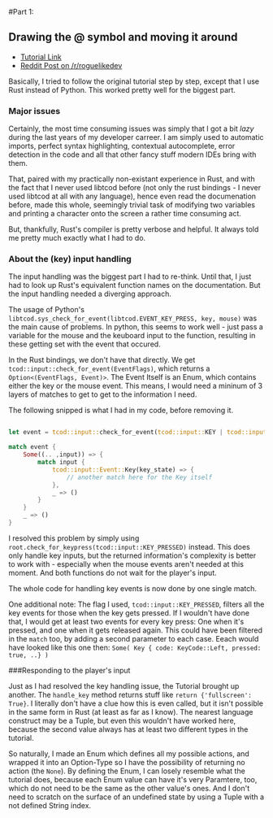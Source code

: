 #Part 1: 
## Drawing the @ symbol and moving it around

- [Tutorial Link](http://rogueliketutorials.com/libtcod/1)
- [Reddit Post on /r/roguelikedev](https://www.reddit.com/r/roguelikedev/comments/8s5x5n/roguelikedev_does_the_complete_roguelike_tutorial/)

Basically, I tried to follow the original tutorial step by step, except that I use Rust instead of Python. This worked pretty well for the biggest part. 

### Major issues

Certainly, the most time consuming issues was simply that I got a bit _lazy_ during the last years of my developer carreer. I am simply used to automatic imports, perfect syntax highlighting, contextual autocomplete, error detection in the code and all that other fancy stuff modern IDEs bring with them. 

That, paired with my practically non-existant experience in Rust, and with the fact that I never used libtcod before (not only the rust bindings - I never used libtcod at all with any language), hence even read the documenation before, made this whole, seemingly trivial task of modifying two variables and printing a character onto the screen a rather time consuming act.

But, thankfully, Rust's compiler is pretty verbose and helpful. It always told me pretty much exactly what I had to do. 


### About the (key) input handling

The input handling was the biggest part I had to re-think. Until that, I just had to look up Rust's equivalent function names on the documentation. But the input handling needed a diverging approach.

The usage of Python's `libtcod.sys_check_for_event(libtcod.EVENT_KEY_PRESS, key, mouse)` was the main cause of problems. In python, this seems to work well - just pass a variable for the mouse and the keuboard input to the function, resulting in these getting set with the event that occured.

In the Rust bindings, we don't have that directly. We get `tcod::input::check_for_event(EventFlags)`, which returns a `Option<(EventFlags, Event)>`. The Event Itself is an Enum, which contains either the key or the mouse event. This means, I would need a mininum of 3 layers of matches to get to get to the information I need. 

The following snipped is what I had in my code, before removing it.

```rust

let event = tcod::input::check_for_event(tcod::input::KEY | tcod::input::MOUSE);

match event {
    Some((.. ,input)) => {
        match input {
            tcod::input::Event::Key(key_state) => {
                // another match here for the Key itself
            },
            _ => ()
        }
    }
    _ => ()
}

```

I resolved this problem by simply using `root.check_for_keypress(tcod::input::KEY_PRESSED)` instead. This does only handle key inputs, but the returned information's complexity is better to work with - especially when the mouse events aren't needed at this moment. And both functions do not wait for the player's input.

The whole code for handling key events is now done by one single match.

One additional note: The flag I used, `tcod::input::KEY_PRESSED`, filters all the key events for those when the key gets pressed. If I wouldn't have done that, I would get at least two events for every key press: One when it's pressed, and one when it gets released again. This could have been filtered in the `match` too, by adding a second parameter to each case. Eeach would have looked like this one then: 
`Some( Key { code: KeyCode::Left, pressed: true, ..} )`


###Responding to the player's input

Just as I had resolved the key handling issue, the Tutorial brought up another. The `handle_key` method returns stuff like `return {'fullscreen': True}`. I literally don't have a clue how this is even called, but it isn't possible in the same form in Rust (at least as far as I know). The nearest language construct may be a Tuple, but even this wouldn't have worked here, because the second value always has at least two different types in the tutorial.

So naturally, I made an Enum which defines all my possible actions, and wrapped it into an Option-Type so I have the possibility of returning no action (the `None`). By defining the Enum, I can losely resemble what the tutorial does, because each Enum value can have it's very Paramtere, too, which do not need to be the same as the other value's ones. And I don't need to scratch on the surface of an undefined state by using a Tuple with a not defined String index. 
